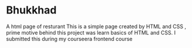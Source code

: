 # Bhukkhad
A html page of resturant
This is a simple page created by HTML and CSS , prime motive behind this project was learn basics of HTML and CSS.
I submitted this during my courseera frontend course 

